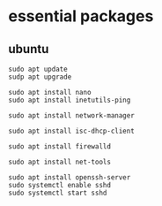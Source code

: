 # essential packages

## ubuntu

```shell
sudo apt update
sudp apt upgrade
```

```shell
sudo apt install nano
sudo apt install inetutils-ping
```

```shell
sudo apt install network-manager
```

```shell
sudo apt install isc-dhcp-client
```

```shell
sudo apt install firewalld
```

```shell
sudo apt install net-tools
```

```shell
sudo apt install openssh-server
sudo systemctl enable sshd
sudo systemctl start sshd
```
